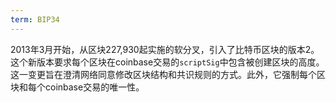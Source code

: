 ```yaml
---
term: BIP34
---
```


2013年3月开始，从区块227,930起实施的软分叉，引入了比特币区块的版本2。这个新版本要求每个区块在coinbase交易的`scriptSig`中包含被创建区块的高度。这一变更旨在澄清网络同意修改区块结构和共识规则的方式。此外，它强制每个区块和每个coinbase交易的唯一性。